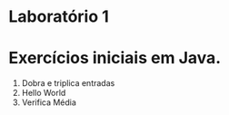 # Laboratório 1
# Exercícios iniciais em Java.
 
1. Dobra e triplica entradas
2. Hello World
3. Verifica Média
